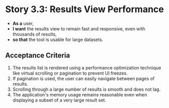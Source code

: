 # Story 3.3: Results View Performance

- **As a** user,
- **I want** the results view to remain fast and responsive, even with thousands of results,
- **so that** the tool is usable for large datasets.

## Acceptance Criteria

1.  The results list is rendered using a performance optimization technique like virtual scrolling or pagination to prevent UI freezes.
2.  If pagination is used, the user can easily navigate between pages of results.
3.  Scrolling through a large number of results is smooth and does not lag.
4.  The application's memory usage remains reasonable even when displaying a subset of a very large result set.

